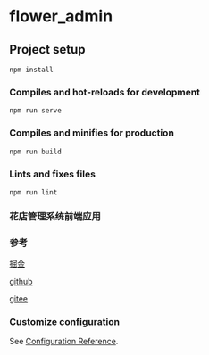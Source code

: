# flower_admin

## Project setup
```
npm install
```

### Compiles and hot-reloads for development
```
npm run serve
```

### Compiles and minifies for production
```
npm run build
```

### Lints and fixes files
```
npm run lint
```

### 花店管理系统前端应用

### 参考
[掘金](https://juejin.cn/post/6942251234191654949)

[github](https://github.com/newbee-ltd/vue3-admin)

[gitee](https://link.juejin.cn/?target=https%3A%2F%2Fgitee.com%2Fnewbee-ltd%2Fvue3-admin)

### Customize configuration
See [Configuration Reference](https://cli.vuejs.org/config/).
